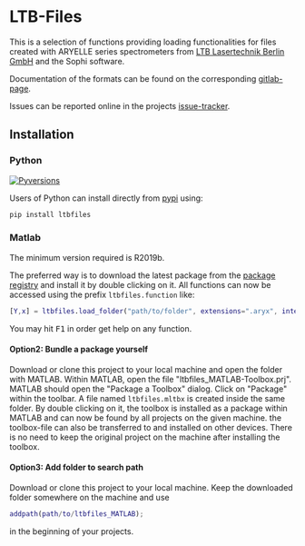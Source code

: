 # LTB-Files

This is a selection of functions providing loading functionalities for files created with ARYELLE series spectrometers from [LTB Lasertechnik Berlin GmbH](https://www.ltb-berlin.de/) and the Sophi software.

Documentation of the formats can be found on the corresponding [gitlab-page](https://ltb_berlin.gitlab.io/ltb_files/ltbfiles.html).

Issues can be reported online in the projects [issue-tracker](https://gitlab.com/ltb_berlin/ltb_files).

## Installation

### Python

[![Pyversions](https://img.shields.io/pypi/pyversions/ltbfiles.svg?style=flat-square)](https://pypi.python.org/pypi/ltbfiles)

Users of Python can install directly from [pypi](https://pypi.org/project/ltbfiles/) using:

```bash
pip install ltbfiles
```

### Matlab

The minimum version required is R2019b.

The preferred way is to download the latest package from the [package registry](https://gitlab.com/ltb_berlin/ltb_files/-/packages) and install it by double clicking on it. All functions can now be accessed using the prefix `ltbfiles.function` like:

```matlab
[Y,x] = ltbfiles.load_folder("path/to/folder", extensions=".aryx", interpolate=true)
```

You may hit <kbd>F1</kbd> in order get help on any function.

#### Option2: Bundle a package yourself

Download or clone this project to your local machine and open the folder with MATLAB. Within MATLAB, open the file "ltbfiles_MATLAB-Toolbox.prj". MATLAB should open the "Package a Toolbox" dialog. Click on "Package" within the toolbar. A file named `ltbfiles.mltbx` is created inside the same folder. By double clicking on it, the toolbox is installed as a package within MATLAB and can now be found by all projects on the given machine. the toolbox-file can also be transferred to and installed on other devices.
There is no need to keep the original project on the machine after installing the toolbox.

#### Option3: Add folder to search path

Download or clone this project to your local machine. Keep the downloaded folder somewhere on the machine and use

```matlab
addpath(path/to/ltbfiles_MATLAB);
```

in the beginning of your projects.
